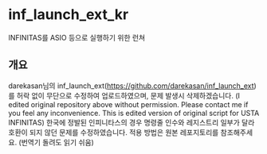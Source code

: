 # inf_launch_ext_kr
INFINITAS를 ASIO 등으로 실행하기 위한 런쳐

## 개요
darekasan님의 inf_launch_ext(https://github.com/darekasan/inf_launch_ext) 를 허락 없이 무단으로 수정하여 업로드하였으며, 문제 발생시 삭제하겠습니다.
(I edited original repository above without permission. Please contact me if you feel any inconvenience. This is edited version of original script for USTA INFINITAS)
한국에 정발된 인피니타스의 경우 명령줄 인수와 레지스트리 일부가 달라 호환이 되지 않던 문제를 수정하였습니다.
적용 방법은 원본 레포지토리를 참조해주세요. (번역기 돌려도 읽기 쉬움)
